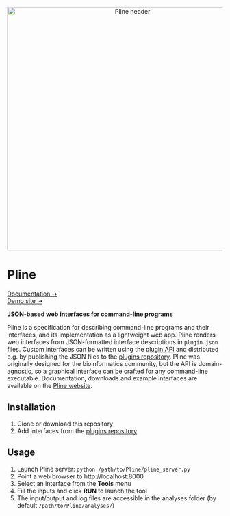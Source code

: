 <p align="center">
  <img width="570" alt="Pline header" src="https://user-images.githubusercontent.com/1215700/74085678-457a4180-4a84-11ea-84ac-be8dd2150465.png">
</p>

# Pline

[Documentation ⇢](http://wasabiapp.org/pline)  
[Demo site ⇢](http://wasabiapp.org/pline-demo)

**JSON-based web interfaces for command-line programs**

Pline is a specification for describing command-line programs and their interfaces, and its implementation as a lightweight web app. Pline renders web interfaces from JSON-formatted interface descriptions in `plugin.json` files. Custom interfaces can be written using the [plugin API](http://wasabiapp.org/pline/guide/api.html) and distributed e.g. by publishing the JSON files to the [plugins repository](https://github.com/veidenberg/pline-plugins). Pline was originally designed for the bioinformatics community, but the API is domain-agnostic, so a graphical interface can be crafted for any command-line executable.
Documentation, downloads and example interfaces are available on the [Pline website](http://wasabiapp.org/pline).

## Installation

1) Clone or download this repository
2) Add interfaces from the [plugins repository](https://github.com/veidenberg/pline-plugins)

## Usage

1) Launch Pline server: `python /path/to/Pline/pline_server.py`
2) Point a web browser to http://localhost:8000
3) Select an interface from the **Tools** menu
4) Fill the inputs and click **RUN** to launch the tool
5) The input/output and log files are accessible in the analyses folder (by default `/path/to/Pline/analyses/`)
